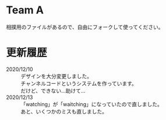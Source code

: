 # Team A

相撲用のファイルがあるので、自由にフォークして使ってください。


# 更新履歴

<dl>
    <dt>2020/12/10</dt>
    <dd>
        デザインを大分変更しました。<br>
        チャンネルコードというシステムを作っています。<br>
        だけど、できない...助けて...<br>
    </dd>
    <dt>2020/12/13</dt>
    <dd>
        「watching」が「waitching」になっていたので直しました。<br>
        あと、いくつかのミスも直しました。
    </dd>
</dl>
